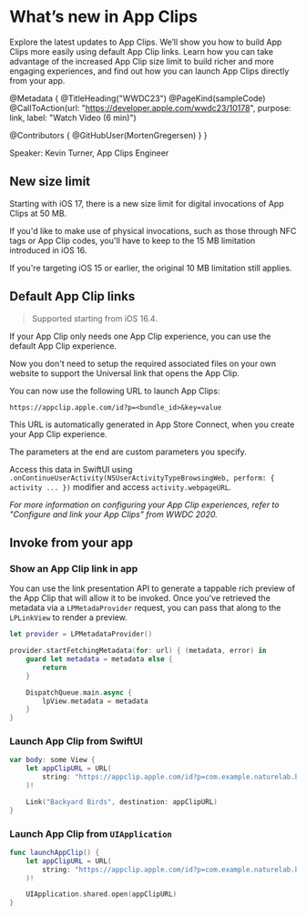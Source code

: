 # What’s new in App Clips

Explore the latest updates to App Clips. We’ll show you how to build App Clips more easily using default App Clip links. Learn how you can take advantage of the increased App Clip size limit to build richer and more engaging experiences, and find out how you can launch App Clips directly from your app.

@Metadata {
   @TitleHeading("WWDC23")
   @PageKind(sampleCode)
   @CallToAction(url: "https://developer.apple.com/wwdc23/10178", purpose: link, label: "Watch Video (6 min)")

   @Contributors {
      @GitHubUser(MortenGregersen)
   }
}



Speaker: Kevin Turner, App Clips Engineer

## New size limit

Starting with iOS 17, there is a new size limit for digital invocations of App Clips at 50 MB.

If you'd like to make use of physical invocations, such as those through NFC tags or App Clip codes, you'll have to keep to the 15 MB limitation introduced in iOS 16.

If you're targeting iOS 15 or earlier, the original 10 MB limitation still applies.

## Default App Clip links

> Supported starting from iOS 16.4.

If your App Clip only needs one App Clip experience, you can use the default App Clip experience.

Now you don't need to setup the required associated files on your own website to support the Universal link that opens the App Clip.

You can now use the following URL to launch App Clips:

`https://appclip.apple.com/id?p=<bundle_id>&key=value`

This URL is automatically generated in App Store Connect, when you create your App Clip experience.

The parameters at the end are custom parameters you specify.

Access this data in SwiftUI using `.onContinueUserActivity(NSUserActivityTypeBrowsingWeb, perform: { activity ... })` modifier and access `activity.webpageURL`.

*For more information on configuring your App Clip experiences, refer to "Configure and link your App Clips" from WWDC 2020.*

## Invoke from your app

### Show an App Clip link in app

You can use the link presentation API to generate a tappable rich preview of the App Clip that will allow it to be invoked. Once you've retrieved the metadata via a `LPMetadaProvider` request, you can pass that along to the `LPLinkView` to render a preview.

```swift
let provider = LPMetadataProvider()

provider.startFetchingMetadata(for: url) { (metadata, error) in
    guard let metadata = metadata else {
        return
    }

    DispatchQueue.main.async {
        lpView.metadata = metadata
    }
}
```

### Launch App Clip from SwiftUI

```swift
var body: some View {
    let appClipURL = URL(
        string: "https://appclip.apple.com/id?p=com.example.naturelab.backyardbirds.Clip"
    )!

    Link("Backyard Birds", destination: appClipURL)
}
```

### Launch App Clip from `UIApplication`

```swift
func launchAppClip() {
    let appClipURL = URL(
        string: "https://appclip.apple.com/id?p=com.example.naturelab.backyardbirds.Clip"
    )!

    UIApplication.shared.open(appClipURL)
}
```
